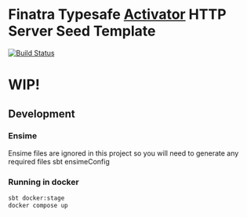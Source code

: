 # Finatra Typesafe [Activator](https://www.typesafe.com/get-started) HTTP Server Seed Template

[![Build Status](https://travis-ci.org/divanvisagie/finatra-website-example.svg?branch=master)](https://travis-ci.org/divanvisagie/finatra-website-example)


# WIP!

## Development

### Ensime

Ensime files are ignored in this project so you will need to generate any required files sbt ensimeConfig



### Running in docker
```sh
sbt docker:stage
docker compose up
```
